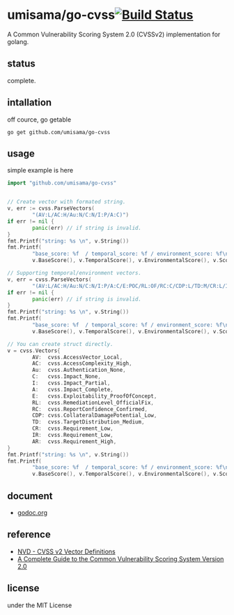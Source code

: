# umisama/go-cvss[![Build Status](https://travis-ci.org/umisama/go-cvss.svg?branch=master)](https://travis-ci.org/umisama/go-cvss)
A Common Vulnerability Scoring System 2.0 (CVSSv2) implementation for golang.

## status
complete.

## intallation
off cource, go getable
```
go get github.com/umisama/go-cvss
``` 

## usage
simple example is here
```go
import "github.com/umisama/go-cvss"


// Create vector with formated string.
v, err := cvss.ParseVectors(
        "(AV:L/AC:H/Au:N/C:N/I:P/A:C)")
if err != nil {
        panic(err) // if string is invalid.
}
fmt.Printf("string: %s \n", v.String())
fmt.Printf(
        "base_score: %f  / temporal_score: %f / environment_score: %f\noverall %f\n\n",
        v.BaseScore(), v.TemporalScore(), v.EnvironmentalScore(), v.Score())

// Supporting temporal/environment vectors.
v, err = cvss.ParseVectors(
        "(AV:L/AC:H/Au:N/C:N/I:P/A:C/E:POC/RL:OF/RC:C/CDP:L/TD:M/CR:L/IR:L/AR:H)")
if err != nil {
        panic(err) // if string is invalid.
}
fmt.Printf("string: %s \n", v.String())
fmt.Printf(
        "base_score: %f  / temporal_score: %f / environment_score: %f\noverall %f\n\n",
        v.BaseScore(), v.TemporalScore(), v.EnvironmentalScore(), v.Score())

// You can create struct directly.
v = cvss.Vectors{
        AV:  cvss.AccessVector_Local,
        AC:  cvss.AccessComplexity_High,
        Au:  cvss.Authentication_None,
        C:   cvss.Impact_None,
        I:   cvss.Impact_Partial,
        A:   cvss.Impact_Complete,
        E:   cvss.Exploitability_ProofOfConcept,
        RL:  cvss.RemediationLevel_OfficialFix,
        RC:  cvss.ReportConfidence_Confirmed,
        CDP: cvss.CollateralDamagePotential_Low,
        TD:  cvss.TargetDistribution_Medium,
        CR:  cvss.Requirement_Low,
        IR:  cvss.Requirement_Low,
        AR:  cvss.Requirement_High,
}
fmt.Printf("string: %s \n", v.String())
fmt.Printf(
        "base_score: %f  / temporal_score: %f / environment_score: %f\noverall %f\n\n",
        v.BaseScore(), v.TemporalScore(), v.EnvironmentalScore(), v.Score())
```

## document
 * [godoc.org](http://godoc.org/github.com/umisama/go-cvss)

## reference
 * [NVD - CVSS v2 Vector Definitions](http://nvd.nist.gov/CVSS/Vector-v2.aspx)
 * [A Complete Guide to the Common Vulnerability Scoring System Version 2.0](http://www.first.org/cvss/cvss-guide.html)

## license
under the MIT License
